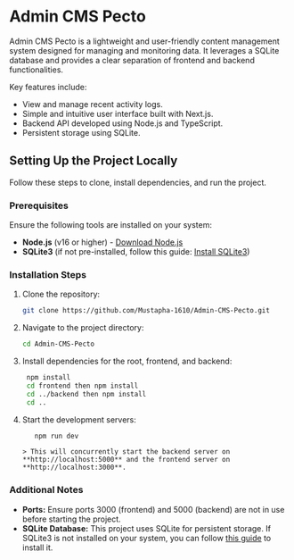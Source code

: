 # Admin CMS Pecto

Admin CMS Pecto is a lightweight and user-friendly content management system designed for managing and monitoring data. It leverages a SQLite database and provides a clear separation of frontend and backend functionalities.

Key features include:

- View and manage recent activity logs.
- Simple and intuitive user interface built with Next.js.
- Backend API developed using Node.js and TypeScript.
- Persistent storage using SQLite.

## Setting Up the Project Locally

Follow these steps to clone, install dependencies, and run the project.

### Prerequisites

Ensure the following tools are installed on your system:

- **Node.js** (v16 or higher) - [Download Node.js](https://nodejs.org/)
- **SQLite3** (if not pre-installed, follow this guide: [Install SQLite3](https://www.sqlitetutorial.net/download-install-sqlite/))

### Installation Steps

1. Clone the repository:

   ```bash
   git clone https://github.com/Mustapha-1610/Admin-CMS-Pecto.git

   ```

2. Navigate to the project directory:

   ```bash
   cd Admin-CMS-Pecto
   ```

3. Install dependencies for the root, frontend, and backend:
   ```bash
    npm install
    cd frontend then npm install
    cd ../backend then npm install
    cd ..
   ```
4. Start the development servers:

   ```bash
      npm run dev
   ```

   ```
   > This will concurrently start the backend server on **http://localhost:5000** and the frontend server on **http://localhost:3000**.
   ```

### Additional Notes

- **Ports:** Ensure ports 3000 (frontend) and 5000 (backend) are not in use before starting the project.
- **SQLite Database:** This project uses SQLite for persistent storage. If SQLite3 is not installed on your system, you can follow [this guide](https://www.sqlitetutorial.net/download-install-sqlite/) to install it.
